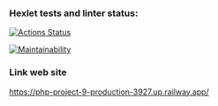 ### Hexlet tests and linter status:
[![Actions Status](https://github.com/NickShelud/php-project-9/workflows/hexlet-check/badge.svg)](https://github.com/NickShelud/php-project-9/actions)

[![Maintainability](https://api.codeclimate.com/v1/badges/a28d8a21a3e80ee5e72b/maintainability)](https://codeclimate.com/github/NickShelud/php-project-9/maintainability)

### Link web site
https://php-project-9-production-3927.up.railway.app/